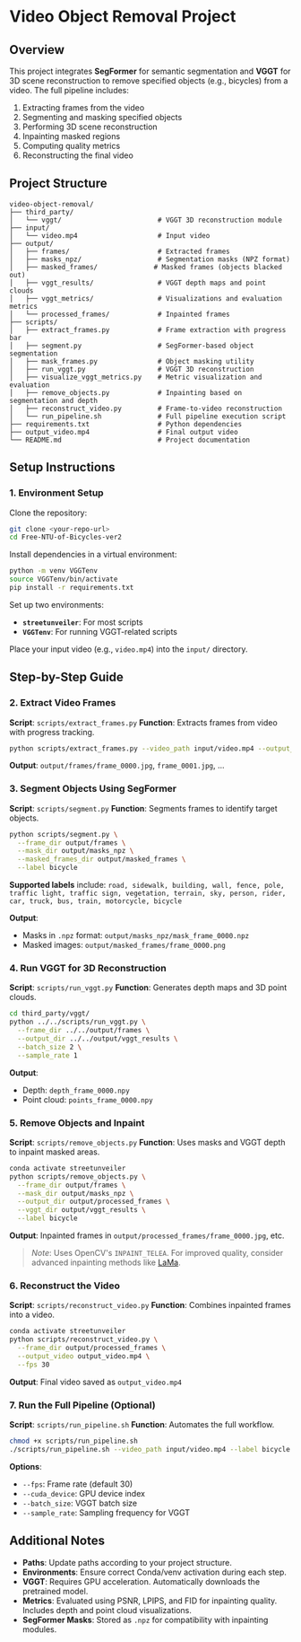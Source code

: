 # Video Object Removal Project

## Overview

This project integrates **SegFormer** for semantic segmentation and **VGGT** for 3D scene reconstruction to remove specified objects (e.g., bicycles) from a video. The full pipeline includes:

1. Extracting frames from the video
2. Segmenting and masking specified objects
3. Performing 3D scene reconstruction
4. Inpainting masked regions
5. Computing quality metrics
6. Reconstructing the final video

## Project Structure

```
video-object-removal/
├── third_party/
│   └── vggt/                        # VGGT 3D reconstruction module
├── input/
│   └── video.mp4                    # Input video
├── output/
│   ├── frames/                      # Extracted frames
│   ├── masks_npz/                   # Segmentation masks (NPZ format)
│   ├── masked_frames/              # Masked frames (objects blacked out)
│   ├── vggt_results/                # VGGT depth maps and point clouds
│   ├── vggt_metrics/                # Visualizations and evaluation metrics
│   └── processed_frames/            # Inpainted frames
├── scripts/
│   ├── extract_frames.py            # Frame extraction with progress bar
│   ├── segment.py                   # SegFormer-based object segmentation
│   ├── mask_frames.py               # Object masking utility
│   ├── run_vggt.py                  # VGGT 3D reconstruction
│   ├── visualize_vggt_metrics.py    # Metric visualization and evaluation
│   ├── remove_objects.py            # Inpainting based on segmentation and depth
│   ├── reconstruct_video.py         # Frame-to-video reconstruction
│   └── run_pipeline.sh              # Full pipeline execution script
├── requirements.txt                 # Python dependencies
├── output_video.mp4                 # Final output video
└── README.md                        # Project documentation
```

## Setup Instructions

### 1. Environment Setup

Clone the repository:

```bash
git clone <your-repo-url>
cd Free-NTU-of-Bicycles-ver2
```

Install dependencies in a virtual environment:

```bash
python -m venv VGGTenv
source VGGTenv/bin/activate
pip install -r requirements.txt
```

Set up two environments:

* **`streetunveiler`**: For most scripts
* **`VGGTenv`**: For running VGGT-related scripts

Place your input video (e.g., `video.mp4`) into the `input/` directory.

## Step-by-Step Guide

### 2. Extract Video Frames

**Script**: `scripts/extract_frames.py`
**Function**: Extracts frames from video with progress tracking.

```bash
python scripts/extract_frames.py --video_path input/video.mp4 --output_dir output/frames
```

**Output**: `output/frames/frame_0000.jpg`, `frame_0001.jpg`, ...

### 3. Segment Objects Using SegFormer

**Script**: `scripts/segment.py`
**Function**: Segments frames to identify target objects.

```bash
python scripts/segment.py \
  --frame_dir output/frames \
  --mask_dir output/masks_npz \
  --masked_frames_dir output/masked_frames \
  --label bicycle
```

**Supported labels** include:
`road, sidewalk, building, wall, fence, pole, traffic light, traffic sign, vegetation, terrain, sky, person, rider, car, truck, bus, train, motorcycle, bicycle`

**Output**:

* Masks in `.npz` format: `output/masks_npz/mask_frame_0000.npz`
* Masked images: `output/masked_frames/frame_0000.png`

### 4. Run VGGT for 3D Reconstruction

**Script**: `scripts/run_vggt.py`
**Function**: Generates depth maps and 3D point clouds.

```bash
cd third_party/vggt/
python ../../scripts/run_vggt.py \
  --frame_dir ../../output/frames \
  --output_dir ../../output/vggt_results \
  --batch_size 2 \
  --sample_rate 1
```

**Output**:

* Depth: `depth_frame_0000.npy`
* Point cloud: `points_frame_0000.npy`

### 5. Remove Objects and Inpaint

**Script**: `scripts/remove_objects.py`
**Function**: Uses masks and VGGT depth to inpaint masked areas.

```bash
conda activate streetunveiler
python scripts/remove_objects.py \
  --frame_dir output/frames \
  --mask_dir output/masks_npz \
  --output_dir output/processed_frames \
  --vggt_dir output/vggt_results \
  --label bicycle
```

**Output**:
Inpainted frames in `output/processed_frames/frame_0000.jpg`, etc.

> *Note*: Uses OpenCV's `INPAINT_TELEA`. For improved quality, consider advanced inpainting methods like [LaMa](https://github.com/advimman/lama).

### 6. Reconstruct the Video

**Script**: `scripts/reconstruct_video.py`
**Function**: Combines inpainted frames into a video.

```bash
conda activate streetunveiler
python scripts/reconstruct_video.py \
  --frame_dir output/processed_frames \
  --output_video output_video.mp4 \
  --fps 30
```

**Output**: Final video saved as `output_video.mp4`

### 7. Run the Full Pipeline (Optional)

**Script**: `scripts/run_pipeline.sh`
**Function**: Automates the full workflow.

```bash
chmod +x scripts/run_pipeline.sh
./scripts/run_pipeline.sh --video_path input/video.mp4 --label bicycle
```

**Options**:

* `--fps`: Frame rate (default 30)
* `--cuda_device`: GPU device index
* `--batch_size`: VGGT batch size
* `--sample_rate`: Sampling frequency for VGGT

## Additional Notes

* **Paths**: Update paths according to your project structure.
* **Environments**: Ensure correct Conda/venv activation during each step.
* **VGGT**: Requires GPU acceleration. Automatically downloads the pretrained model.
* **Metrics**: Evaluated using PSNR, LPIPS, and FID for inpainting quality. Includes depth and point cloud visualizations.
* **SegFormer Masks**: Stored as `.npz` for compatibility with inpainting modules.
